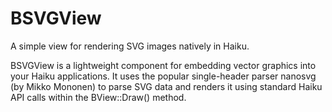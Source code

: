 # BSVGView
A simple view for rendering SVG images natively in Haiku.

BSVGView is a lightweight component for embedding vector graphics into your Haiku applications. It uses the popular single-header parser nanosvg (by Mikko Mononen) to parse SVG data and renders it using standard Haiku API calls within the BView::Draw() method.
